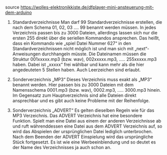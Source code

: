 source https://wolles-elektronikkiste.de/dfplayer-mini-ansteuerung-mit-dem-arduino

1. Standardverzeichnisse
Man darf 99 Standardverzeichnisse erstellen, die nach dem Schema 01, 02, 03 …. 99 benannt werden müssen. In jedes Verzeichnis passen bis zu 3000 Dateien, allerdings lassen sich nur die ersten 255 direkt über die seriellen Kommandos ansprechen. Das heißt, dass ein Kommando wie „spiel Datei Nummer 627“ in den Standardverzeichnissen nicht möglich ist und man sich mit „next“-Anweisungen durchhangeln müsste. Die Dateinamen müssen die Struktur 001xxxxx.mp3 (bzw. wav), 002xxxxx.mp3, ….. 255xxxxx.mp3 haben. Dabei ist „xxxxx“ frei wählbar und kann mehr als die hier angedeuteten 5 Stellen haben. Auch Leerzeichen sind erlaubt. 

2. Sonderverzeichnis „MP3“
Dieses Verzeichnis muss exakt als „MP3“ benannt werden.  Hier passen bis zu 3000 Dateien mit dem Namensschema 0001.mp3 (bzw. wav), 0002.mp3, ….. 3000.mp3 hinein. Im Gegensatz zum Hauptverzeichnis sind alle Dateien direkt ansprechbar und es gibt auch keine Probleme mit der Reihenfolge. 

2. Sonderverzeichnis „ADVERT“
Es gelten dieselben Regeln wie für das MP3 Verzeichnis. Das ADVERT Verzeichnis hat eine besondere Funktion. Spielt man eine Datei aus einem der anderen Verzeichnisse ab und ruft währenddessen eine Datei aus dem ADVERT Verzeichnis auf, so wird das Abspielen der ursprünglichen Datei lediglich unterbrochen. Nach dem Beenden der ADVERT Einspielung wird das ursprüngliche Stück fortgesetzt. Es ist wie eine Werbeeinblendung und so deutet es der Name des Verzeichnisses ja auch schon an.